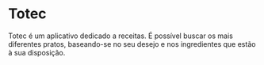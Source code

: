 # Totec

Totec é um aplicativo dedicado a receitas. É possível buscar os mais diferentes pratos, baseando-se no seu desejo e nos ingredientes que estão à sua disposição.
